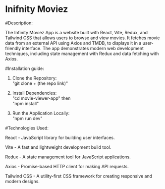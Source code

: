 # Inifnity Moviez

#Description:

The Infinity Moviez App is a website built with React, Vite, Redux, and Tailwind CSS that allows users to browse and view movies. It fetches movie data from an external API using Axios and TMDB, to displays it in a user-friendly interface. The app demonstrates modern web development techniques, including state management with Redux and data fetching with Axios.

#Installation guide:

1. Clone the Repository:    
    "git clone + (the repo link)"
2. Install Dependencies:    
    "cd movie-viewer-app"    then    
    "npm install"

3. Run the Application Locally:    
    "npm run dev"

#Technologies Used:

React - JavaScript library for building user interfaces. 

Vite - A fast and lightweight development build tool.    

Redux - A state management tool for JavaScript applications. 

Axios - Promise-based HTTP client for making API requests.  

Tailwind CSS - A utility-first CSS framework for creating responsive and modern designs. 

